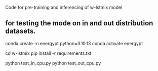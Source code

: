 Code for pre-training and inferencing of w-lstmix model


## for testing the mode on in and out distribution datasets.

conda create -n energypt python=3.10.13
conda activate energypt

cd w-lstmix
pip install -r requirements.txt

python test_in_cpu.py
python test_out_cpu.py



